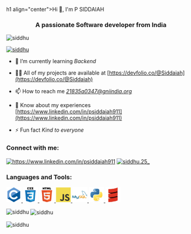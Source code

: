 h1 align="center">Hi 👋, I'm P SIDDAIAH</h1>
<h3 align="center">A passionate Software developer from India</h3>

<p align="left"> <img src="https://komarev.com/ghpvc/?username=siddhu&label=Profile%20views&color=0e75b6&style=flat" alt="siddhu" /> </p>

<p align="left"> <a href="https://github.com/ryo-ma/github-profile-trophy"><img src="https://github-profile-trophy.vercel.app/?username=siddhu" alt="siddhu" /></a> </p>

- 🌱 I’m currently learning *Backend*

- 👨‍💻 All of my projects are available at [https://devfolio.co/@Siddaiah](https://devfolio.co/@Siddaiah)

- 📫 How to reach me *21835a0347@gniindia.org*

- 📄 Know about my experiences [https://www.linkedin.com/in/psiddaiah911](https://www.linkedin.com/in/psiddaiah911)

- ⚡ Fun fact *Kind to everyone*

<h3 align="left">Connect with me:</h3>
<p align="left">
<a href="https://linkedin.com/in/https://www.linkedin.com/in/psiddaiah911" target="blank"><img align="center" src="https://raw.githubusercontent.com/rahuldkjain/github-profile-readme-generator/master/src/images/icons/Social/linked-in-alt.svg" alt="https://www.linkedin.com/in/psiddaiah911" height="30" width="40" /></a>
<a href="https://instagram.com/siddhu.25_" target="blank"><img align="center" src="https://raw.githubusercontent.com/rahuldkjain/github-profile-readme-generator/master/src/images/icons/Social/instagram.svg" alt="siddhu.25_" height="30" width="40" /></a>
</p>

<h3 align="left">Languages and Tools:</h3>
<p align="left"> <a href="https://www.cprogramming.com/" target="_blank" rel="noreferrer"> <img src="https://raw.githubusercontent.com/devicons/devicon/master/icons/c/c-original.svg" alt="c" width="40" height="40"/> </a> <a href="https://www.w3schools.com/css/" target="_blank" rel="noreferrer"> <img src="https://raw.githubusercontent.com/devicons/devicon/master/icons/css3/css3-original-wordmark.svg" alt="css3" width="40" height="40"/> </a> <a href="https://www.w3.org/html/" target="_blank" rel="noreferrer"> <img src="https://raw.githubusercontent.com/devicons/devicon/master/icons/html5/html5-original-wordmark.svg" alt="html5" width="40" height="40"/> </a> <a href="https://developer.mozilla.org/en-US/docs/Web/JavaScript" target="_blank" rel="noreferrer"> <img src="https://raw.githubusercontent.com/devicons/devicon/master/icons/javascript/javascript-original.svg" alt="javascript" width="40" height="40"/> </a> <a href="https://www.mysql.com/" target="_blank" rel="noreferrer"> <img src="https://raw.githubusercontent.com/devicons/devicon/master/icons/mysql/mysql-original-wordmark.svg" alt="mysql" width="40" height="40"/> </a> <a href="https://www.python.org" target="_blank" rel="noreferrer"> <img src="https://raw.githubusercontent.com/devicons/devicon/master/icons/python/python-original.svg" alt="python" width="40" height="40"/> </a> <a href="https://www.scala-lang.org" target="_blank" rel="noreferrer"> <img src="https://raw.githubusercontent.com/devicons/devicon/master/icons/scala/scala-original.svg" alt="scala" width="40" height="40"/> </a> </p>

<p><img align="left" src="https://github-readme-stats.vercel.app/api/top-langs?username=siddhu&show_icons=true&locale=en&layout=compact" alt="siddhu" /></p>

<p>&nbsp;<img align="center" src="https://github-readme-stats.vercel.app/api?username=siddhu&show_icons=true&locale=en" alt="siddhu" /></p>

<p><img align="center" src="https://github-readme-streak-stats.herokuapp.com/?user=siddhu&" alt="siddhu" /></p>
